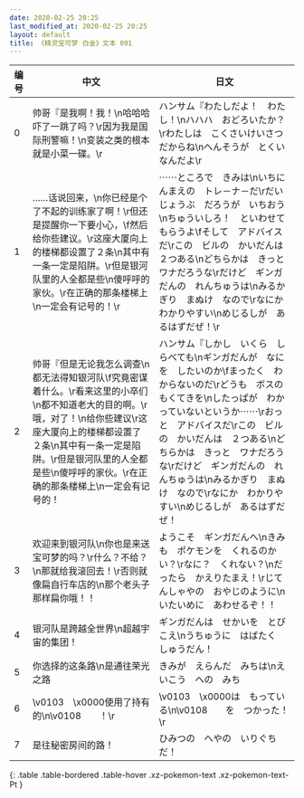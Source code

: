 ```yaml
---
date: 2020-02-25 20:25
last_modified_at: 2020-02-25 20:25
layout: default
title: 《精灵宝可梦 白金》文本 091
---
```

| 编号 | 中文 | 日文 |
| ---- | ---- | ---- |
| 0 | 帅哥『是我啊！我！\n哈哈哈吓了一跳了吗？\r因为我是国际刑警嘛！\n变装之类的根本就是小菜一碟。\r | ハンサム『わたしだよ！　わたし！\nハハハ　おどろいたか？\rわたしは　こくさいけいさつ　だからね\nへんそうが　とくい　なんだよ\r |
| 1 | ……话说回来，\n你已经是个了不起的训练家了啊！\r但还是提醒你一下要小心，\f然后给你些建议。\r这座大厦向上的楼梯都设置了２条\n其中有一条一定是陷阱。\r但是银河队里的人全都是些\n傻呼呼的家伙。\r在正确的那条楼梯上\n一定会有记号的！\r | ⋯⋯ところで　きみは\nいちにんまえの　トレ－ナ－だ\rだいじょうぶ　だろうが　いちおう\nちゅういしろ！　といわせてもらうよ\fそして　アドバイスだ\rこの　ビルの　かいだんは　２つある\nどちらかは　きっと　ワナだろうな\rだけど　ギンガだんの　れんちゅうは\nみるかぎり　まぬけ　なので\rなにか　わかりやすい\nめじるしが　あるはずだぜ！\r |
| 2 | 帅哥『但是无论我怎么调查\n都无法得知银河队\f究竟密谋着什么。\r看来这里的小卒们\n都不知道老大的目的啊。\r哦，对了！\n给你些建议\r这座大厦向上的楼梯都设置了２条\n其中有一条一定是陷阱。\r但是银河队里的人全都是些\n傻呼呼的家伙。\r在正确的那条楼梯上\n一定会有记号的！ | ハンサム『しかし　いくら　しらべても\nギンガだんが　なにを　したいのか\fまったく　わからないのだ\rどうも　ボスの　もくてきを\nしたっぱが　わかっていないというか⋯⋯\rおっと　アドバイスだ\rこの　ビルの　かいだんは　２つある\nどちらかは　きっと　ワナだろうな\rだけど　ギンガだんの　れんちゅうは\nみるかぎり　まぬけ　なので\rなにか　わかりやすい\nめじるしが　あるはずだぜ！ |
| 3 | 欢迎来到银河队\n你也是来送宝可梦的吗？\r什么？不给？\n那就给我滚回去！\r否则就像扁自行车店的\n那个老头子那样扁你哦！！ | ようこそ　ギンガだんへ\nきみも　ポケモンを　くれるのかい？\rなに？　くれない？\nだったら　かえりたまえ！\rじてんしゃやの　おやじのように\nいたいめに　あわせるぞ！！ |
| 4 | 银河队是跨越全世界\n超越宇宙的集团！ | ギンガだんは　せかいを　とびこえ\nうちゅうに　はばたく　しゅうだん！ |
| 5 | 你选择的这条路\n是通往荣光之路 | きみが　えらんだ　みちは\nえいこう　への　みち |
| 6 | \v0103　\x0000使用了持有的\n\v0108　　！\r | \v0103　\x0000は　もっている\n\v0108　　を　つかった！\r |
| 7 | 是往秘密房间的路！ | ひみつの　へやの　いりぐちだ！ |
{: .table .table-bordered .table-hover .xz-pokemon-text .xz-pokemon-text-Pt }